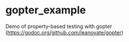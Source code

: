 # gopter_example

Demo of property-based testing with gopter (https://godoc.org/github.com/leanovate/gopter)
